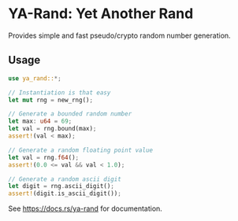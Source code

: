 # YA-Rand: Yet Another Rand

Provides simple and fast pseudo/crypto random number generation.

## Usage

```rust
use ya_rand::*;

// Instantiation is that easy
let mut rng = new_rng();

// Generate a bounded random number
let max: u64 = 69;
let val = rng.bound(max);
assert!(val < max);

// Generate a random floating point value
let val = rng.f64();
assert!(0.0 <= val && val < 1.0);

// Generate a random ascii digit
let digit = rng.ascii_digit();
assert!(digit.is_ascii_digit());
```

See https://docs.rs/ya-rand for documentation.
